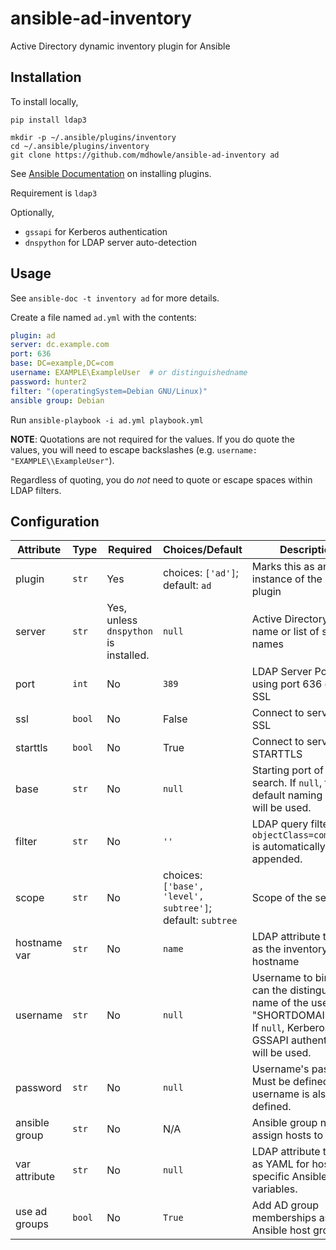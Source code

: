 
# ansible-ad-inventory

Active Directory dynamic inventory plugin for Ansible

## Installation

To install locally,

```
pip install ldap3

mkdir -p ~/.ansible/plugins/inventory
cd ~/.ansible/plugins/inventory
git clone https://github.com/mdhowle/ansible-ad-inventory ad
```

See [Ansible Documentation](https://docs.ansible.com/ansible/latest/dev_guide/developing_locally.html#adding-a-plugin-locally) on installing plugins.

Requirement is `ldap3`

Optionally,
  - `gssapi` for Kerberos authentication
  - `dnspython` for LDAP server auto-detection

## Usage
See `ansible-doc -t inventory ad` for more details.

Create a file named `ad.yml` with the contents:

```yaml
plugin: ad
server: dc.example.com
port: 636
base: DC=example,DC=com
username: EXAMPLE\ExampleUser  # or distinguishedname
password: hunter2
filter: "(operatingSystem=Debian GNU/Linux)"
ansible group: Debian
```

Run `ansible-playbook -i ad.yml playbook.yml`


**NOTE**: Quotations are not required for the values. If you do quote the values, you will need to escape backslashes (e.g. `username: "EXAMPLE\\ExampleUser"`).

Regardless of quoting, you do *not* need to quote or escape spaces within LDAP filters.

## Configuration
| Attribute | Type | Required | Choices/Default | Description |
|--|--|--|--|--|
| plugin | `str`| Yes | choices: `['ad']`; default: `ad` |  Marks this as an instance of the 'ad' plugin |
| server | `str` | Yes, unless `dnspython` is installed. | `null` | Active Directory server name or list of server names |
| port | `int` | No | `389` | LDAP Server Port; using port 636 enables SSL |
| ssl | `bool` | No | False | Connect to server with SSL |
| starttls | `bool` | No | True | Connect to server with STARTTLS |
| base | `str` | No | `null` | Starting port of the search. If `null`, the default naming context will be used. |
| filter | `str` | No | `''` | LDAP query filter. `objectClass=computer` is automatically appended. |
| scope | `str` | No | choices: `['base', 'level', subtree']`; default: `subtree` | Scope of the search |
| hostname var | `str` | No | `name` | LDAP attribute to use as the inventory hostname |
| username | `str` | No | `null` | Username to bind as. It can the distinguished name of the user, or "SHORTDOMAIN\user".  If `null`, Kerberos + GSSAPI authentication will be used.
| password | `str` | No | `null` | Username's password. Must be defined if username is also defined. |
| ansible group | `str` | No | N/A | Ansible group name to assign hosts to |
| var attribute | `str` | No | `null` | LDAP attribute to load as YAML for host-specific Ansible variables. |
| use ad groups | `bool` | No | `True` | Add AD group memberships as Ansible host groups. |
